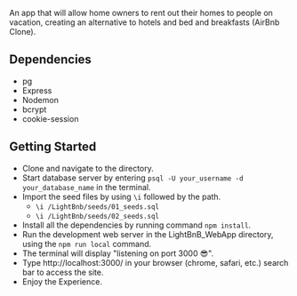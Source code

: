 An app that will allow home owners to rent out their homes to people on vacation, creating an alternative to hotels and bed and breakfasts (AirBnb Clone).

## Dependencies
- pg
- Express
- Nodemon
- bcrypt
- cookie-session


## Getting Started
- Clone and navigate to the directory.
- Start database server by entering `psql -U your_username -d your_database_name` in the terminal.
- Import the seed files by using `\i` followed by the path.
  - `\i /LightBnb/seeds/01_seeds.sql`
  - `\i /LightBnb/seeds/02_seeds.sql`
- Install all the dependencies by running command `npm install`.
- Run the development web server in the LightBnB_WebApp directory, using the `npm run local` command.
- The terminal will display "listening on port 3000 😎".
- Type http://localhost:3000/ in your browser (chrome, safari, etc.) search bar to access the site.
- Enjoy the Experience.
